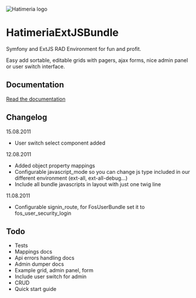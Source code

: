 ![Hatimeria logo](http://hatimeria.pl/assets/img/hatimeria_v_220.png)

# HatimeriaExtJSBundle

Symfony and ExtJS RAD Environment for fun and profit.

Easy add sortable, editable grids with pagers, ajax forms, nice admin panel or user switch interface.

## Documentation

[Read the documentation](https://github.com/hatimeria/HatimeriaExtJSBundle/blob/master/Resources/doc/index.md)

## Changelog

15.08.2011

* User switch select component added

12.08.2011

* Added object property mappings
* Configurable javascript_mode so you can change js type included in our different environment (ext-all, ext-all-debug...)
* Include all bundle javascripts in layout with just one twig line

11.08.2011

* Configurable signin_route, for FosUserBundle set it to fos_user_security_login

## Todo

* Tests
* Mappings docs
* Api errors handling docs
* Admin dumper docs
* Example grid, admin panel, form
* Include user switch for admin
* CRUD 
* Quick start guide